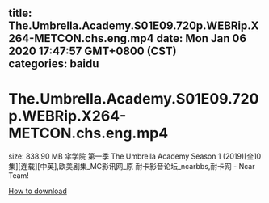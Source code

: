 
title: The.Umbrella.Academy.S01E09.720p.WEBRip.X264-METCON.chs.eng.mp4
date: Mon Jan 06 2020 17:47:57 GMT+0800 (CST)    
categories: baidu
---

# The.Umbrella.Academy.S01E09.720p.WEBRip.X264-METCON.chs.eng.mp4
size: 838.90 MB
 伞学院 第一季 The Umbrella Academy Season 1 (2019)[全10集][连载][中英],欧美剧集_MC影讯网_原 耐卡影音论坛_ncarbbs,耐卡网 - Ncar Team!
 

[How to download](https://bpcam.bemobtrk.com/go/2ceec3aa-1ca2-46d6-b9ff-aaa5c184517c?jno=5096)